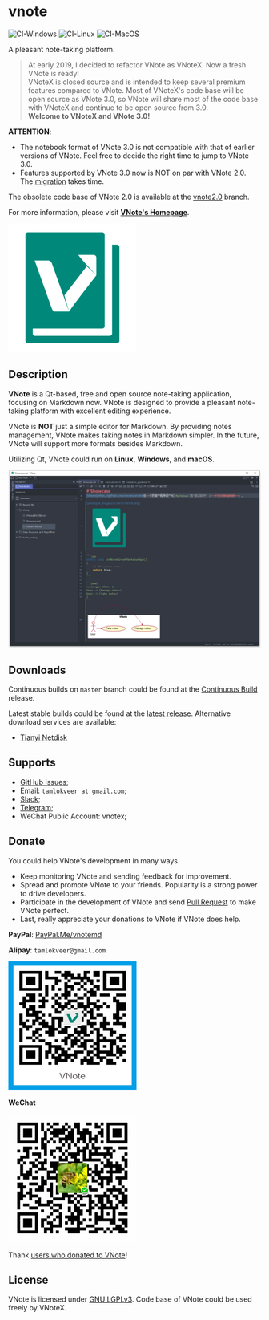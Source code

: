 # vnote
![CI-Windows](https://github.com/vnotex/vnote/workflows/CI-Windows/badge.svg) ![CI-Linux](https://github.com/vnotex/vnote/workflows/CI-Linux/badge.svg) ![CI-MacOS](https://github.com/vnotex/vnote/workflows/CI-MacOS/badge.svg)

A pleasant note-taking platform.

> At early 2019, I decided to refactor VNote as VNoteX. Now a fresh VNote is ready!  
> VNoteX is closed source and is intended to keep several premium features compared to VNote. Most of VNoteX's code base will be open source as VNote 3.0, so VNote will share most of the code base with VNoteX and continue to be open source from 3.0.  
> **Welcome to VNoteX and VNote 3.0!**

**ATTENTION**:

* The notebook format of VNote 3.0 is not compatible with that of earlier versions of VNote. Feel free to decide the right time to jump to VNote 3.0.
* Features supported by VNote 3.0 now is NOT on par with VNote 2.0. The [migration](https://github.com/vnotex/vnote/projects/1) takes time.

The obsolete code base of VNote 2.0 is available at the [vnote2.0](https://github.com/vnotex/vnote/tree/vnote2.0) branch.

For more information, please visit [**VNote's Homepage**](https://vnotex.github.io/vnote).

![VNote](pics/vnote.png)

## Description
**VNote** is a Qt-based, free and open source note-taking application, focusing on Markdown now. VNote is designed to provide a pleasant note-taking platform with excellent editing experience.

VNote is **NOT** just a simple editor for Markdown. By providing notes management, VNote makes taking notes in Markdown simpler. In the future, VNote will support more formats besides Markdown.

Utilizing Qt, VNote could run on **Linux**, **Windows**, and **macOS**.

![Main](pics/main.png)

## Downloads
Continuous builds on `master` branch could be found at the [Continuous Build](https://github.com/vnotex/vnote/releases/tag/continuous-build) release.

Latest stable builds could be found at the [latest release](https://github.com/vnotex/vnote/releases/latest). Alternative download services are available:

* [Tianyi Netdisk](https://cloud.189.cn/t/Av67NvmEJVBv)

## Supports
* [GitHub Issues](https://github.com/vnotex/vnote/issues);
* Email: `tamlokveer at gmail.com`;
* [Slack](https://join.slack.com/t/vnote/shared_invite/enQtNDg2MzY0NDg3NzI4LTVhMzBlOTY0YzVhMmQyMTFmZDdhY2M3MDQxYTBjOTA2Y2IxOGRiZjg2NzdhMjkzYmUyY2VkMWJlZTNhMTQyODU);
* [Telegram](https://t.me/vnotex);
* WeChat Public Account: vnotex;

## Donate
You could help VNote's development in many ways.

* Keep monitoring VNote and sending feedback for improvement.
* Spread and promote VNote to your friends. Popularity is a strong power to drive developers.
* Participate in the development of VNote and send [Pull Request](https://github.com/vnotex/vnote/pulls) to make VNote perfect.
* Last, really appreciate your donations to VNote if VNote does help.

**PayPal**: [PayPal.Me/vnotemd](https://www.paypal.me/vnotemd)

**Alipay**: `tamlokveer@gmail.com`

<img src="pics/alipay.png" width="256px" height="256px" />

**WeChat**

<img src="pics/wechat_pay.png" width="256px" height="256px" />

Thank [users who donated to VNote](https://github.com/vnotex/vnote/wiki/Donate-List)!

## License
VNote is licensed under [GNU LGPLv3](https://opensource.org/licenses/LGPL-3.0). Code base of VNote could be used freely by VNoteX.
